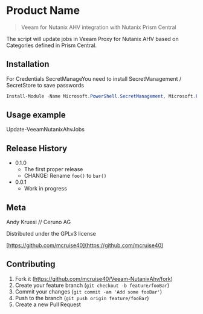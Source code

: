 # Product Name
> Veeam for Nutanix AHV integration with Nutanix Prism Central

The script will update jobs in Veeam Proxy for Nutanix AHV based on Categories defined in Prism Central.

## Installation

For Credentials SecretManageYou need to install SecretManagement / SecretStore to save passwords

```Powershell
Install-Module -Name Microsoft.PowerShell.SecretManagement, Microsoft.PowerShell.SecretStore
```


## Usage example

Update-VeeamNutanixAhvJobs 

## Release History

* 0.1.0
    * The first proper release
    * CHANGE: Rename `foo()` to `bar()`
* 0.0.1
    * Work in progress

## Meta

Andy Kruesi // Ceruno AG

Distributed under the GPLv3 license

[https://github.com/mcruise40](https://github.com/mcruise40)

## Contributing

1. Fork it (<https://github.com/mcruise40/Veeam-NutanixAhv/fork>)
2. Create your feature branch (`git checkout -b feature/fooBar`)
3. Commit your changes (`git commit -am 'Add some fooBar'`)
4. Push to the branch (`git push origin feature/fooBar`)
5. Create a new Pull Request

<!-- Markdown link & img dfn's -->
[wiki]: https://github.com/mcruise40/Veeam-NutanixAhv/wiki
